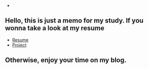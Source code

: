 +
## Hello, this is just a memo for my study. If you wonna take a look at my resume <br>
- [Resume](https://babylonehy.github.io/resume) <br>
- [Project](https://babylonehy.github.io/project) <br>

## Otherwise, enjoy your time on my blog.
